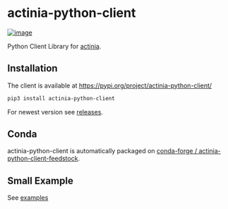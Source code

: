 # actinia-python-client

[![image](https://img.shields.io/conda/vn/conda-forge/actinia-python-client.svg)](https://anaconda.org/conda-forge/actinia-python-client)

Python Client Library for [actinia](https://actinia.mundialis.de/).

## Installation

The client is available at https://pypi.org/project/actinia-python-client/

```bash
pip3 install actinia-python-client
```

For newest version see [releases](https://github.com/actinia-org/actinia-python-client/releases).

## Conda

actinia-python-client is automatically packaged on [conda-forge / actinia-python-client-feedstock](https://github.com/conda-forge/actinia-python-client-feedstock/).

## Small Example

See [examples](https://actinia-org.github.io/actinia-python-client/03_quickstart)
